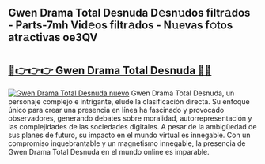 ## Gwen Drama Total Desnuda D𝚎sn𝚞dos filtr𝚊dos - Parts-7mh Vid𝚎os filtr𝚊dos - N𝚞evas f𝚘tos atr𝚊ctivas oe3QV

# <h2><a href="http://mb4yyr.tromn.icu/?c=Gwen+Drama+Total+Desnuda">🔗👉👉👉 Gwen Drama Total Desnuda 🔗🔗</a></h2>

[![Gwen Drama Total Desnuda nuevo](https://i.imgur.com/pEAQMta.gif)](http://mb4yyr.tromn.icu/?c=Gwen+Drama+Total+Desnuda)
Gwen Drama Total Desnuda, un personaje complejo e intrigante, elude la clasificación directa. Su enfoque único para crear una presencia en línea ha fascinado y provocado observadores, generando debates sobre moralidad, autorrepresentación y las complejidades de las sociedades digitales. A pesar de la ambigüedad de sus planes de futuro, su impacto en el mundo virtual es innegable. Con un compromiso inquebrantable y un magnetismo innegable, la presencia de Gwen Drama Total Desnuda en el mundo online es imparable.
